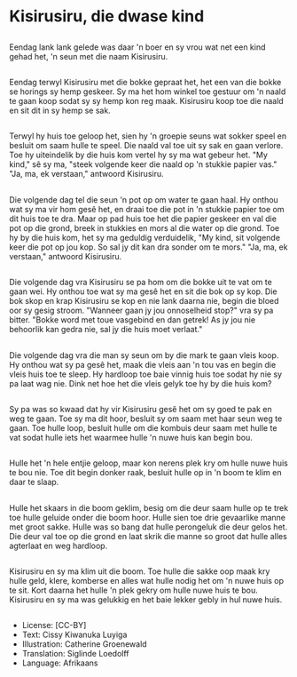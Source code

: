 # Kisirusiru, die dwase kind

##
Eendag lank lank gelede was daar
'n boer en sy vrou wat net een kind
gehad het, 'n seun met die naam
Kisirusiru.

##
Eendag terwyl Kisirusiru met die
bokke gepraat het, het een van die
bokke se horings sy hemp geskeer.
Sy ma het hom winkel toe gestuur
om 'n naald te gaan koop sodat sy
sy hemp kon reg maak. Kisirusiru
koop toe die naald en sit dit in sy
hemp se sak.

##
Terwyl hy huis toe geloop het, sien
hy 'n groepie seuns wat sokker
speel en besluit om saam hulle te
speel. Die naald val toe uit sy sak
en gaan verlore.
Toe hy uiteindelik by die huis kom
vertel hy sy ma wat gebeur het.
"My kind," sê sy ma, "steek
volgende keer die naald op 'n
stukkie papier vas."
"Ja, ma, ek verstaan," antwoord
Kisirusiru.

##
Die volgende dag tel die seun 'n pot op om water te gaan haal. Hy
onthou wat sy ma vir hom gesê het, en draai toe die pot in 'n
stukkie papier toe om dit huis toe te dra.
Maar op pad huis toe het die papier geskeer en val die pot op die
grond, breek in stukkies en mors al die water op die grond.
Toe hy by die huis kom, het sy ma geduldig verduidelik, "My kind,
sit volgende keer die pot op jou kop. So sal jy dit kan dra sonder
om te mors."
"Ja, ma, ek verstaan," antwoord Kisirusiru.

##

##
Die volgende dag vra Kisirusiru se
pa hom om die bokke uit te vat om
te gaan wei.
Hy onthou toe wat sy ma gesê het
en sit die bok op sy kop.
Die bok skop en krap Kisirusiru se
kop en nie lank daarna nie, begin
die bloed oor sy gesig stroom.
"Wanneer gaan jy jou onnoselheid
stop?" vra sy pa bitter.
"Bokke word met toue vasgebind en
dan getrek! As jy jou nie behoorlik
kan gedra nie, sal jy die huis moet
verlaat."

##
Die volgende dag vra die man sy
seun om by die mark te gaan vleis
koop.
Hy onthou wat sy pa gesê het,
maak die vleis aan 'n tou vas en
begin die vleis huis toe te sleep. Hy
hardloop toe baie vinnig huis toe
sodat hy nie sy pa laat wag nie.
Dink net hoe het die vleis gelyk toe
hy by die huis kom?

##
Sy pa was so kwaad dat hy vir
Kisirusiru gesê het om sy goed te
pak en weg te gaan.
Toe sy ma dit hoor, besluit sy om
saam met haar seun weg te gaan.
Toe hulle loop, besluit hulle om die
kombuis deur saam met hulle te vat
sodat hulle iets het waarmee hulle
'n nuwe huis kan begin bou.

##
Hulle het 'n hele entjie geloop, maar
kon nerens plek kry om hulle nuwe
huis te bou nie.
Toe dit begin donker raak, besluit
hulle op in 'n boom te klim en daar
te slaap.

##
Hulle het skaars in die boom
geklim, besig om die deur saam
hulle op te trek toe hulle geluide
onder die boom hoor.
Hulle sien toe drie gevaarlike
manne met groot sakke.
Hulle was so bang dat hulle
perongeluk die deur gelos het. Die
deur val toe op die grond en laat
skrik die manne so groot dat hulle
alles agterlaat en weg hardloop.

##
Kisirusiru en sy ma klim uit die
boom.
Toe hulle die sakke oop maak kry
hulle geld, klere, komberse en alles
wat hulle nodig het om 'n nuwe huis
op te sit.
Kort daarna het hulle 'n plek gekry
om hulle nuwe huis te bou.
Kisirusiru en sy ma was gelukkig en
het baie lekker gebly in hul nuwe
huis.

##
* License: [CC-BY]
* Text: Cissy Kiwanuka Luyiga
* Illustration: Catherine Groenewald
* Translation: Siglinde Loedolff
* Language: Afrikaans

